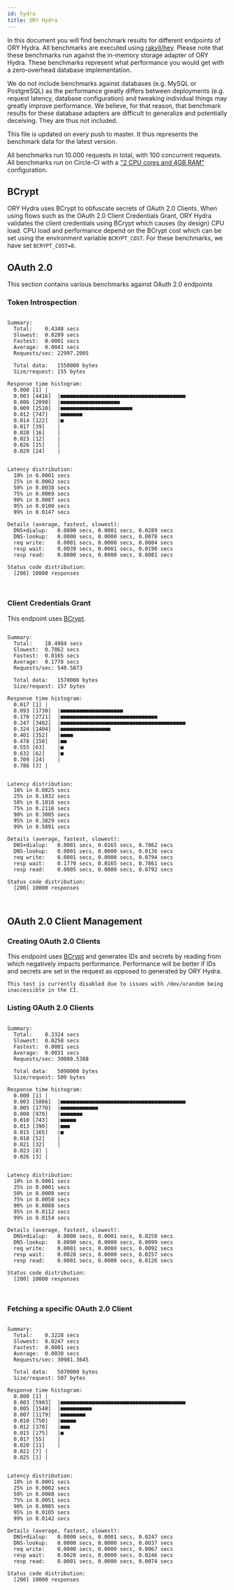 ```yaml
---
id: hydra
title: ORY Hydra
---
```


In this document you will find benchmark results for different endpoints of ORY Hydra. All benchmarks are executed
using [rakyll/hey](https://github.com/rakyll/hey). Please note that these benchmarks run against the in-memory storage
adapter of ORY Hydra. These benchmarks represent what performance you would get with a zero-overhead database implementation.

We do not include benchmarks against databases (e.g. MySQL or PostgreSQL) as the performance greatly differs between
deployments (e.g. request latency, database configuration) and tweaking individual things may greatly improve performance.
We believe, for that reason, that benchmark results for these database adapters are difficult to generalize and potentially
deceiving. They are thus not included.

This file is updated on every push to master. It thus represents the benchmark data for the latest version.

All benchmarks run 10.000 requests in total, with 100 concurrent requests. All benchmarks run on Circle-CI with a
["2 CPU cores and 4GB RAM"](https://support.circleci.com/hc/en-us/articles/360000489307-Why-do-my-tests-take-longer-to-run-on-CircleCI-than-locally-)
configuration.

## BCrypt

ORY Hydra uses BCrypt to obfuscate secrets of OAuth 2.0 Clients. When using flows such as the OAuth 2.0 Client Credentials
Grant, ORY Hydra validates the client credentials using BCrypt which causes (by design) CPU load. CPU load and performance
depend on the BCrypt cost which can be set using the environment variable `BCRYPT_COST`. For these benchmarks,
we have set `BCRYPT_COST=8`.

## OAuth 2.0

This section contains various benchmarks against OAuth 2.0 endpoints

### Token Introspection

```

Summary:
  Total:	0.4348 secs
  Slowest:	0.0289 secs
  Fastest:	0.0001 secs
  Average:	0.0041 secs
  Requests/sec:	22997.2005
  
  Total data:	1550000 bytes
  Size/request:	155 bytes

Response time histogram:
  0.000 [1]	|
  0.003 [4416]	|■■■■■■■■■■■■■■■■■■■■■■■■■■■■■■■■■■■■■■■■
  0.006 [2098]	|■■■■■■■■■■■■■■■■■■■
  0.009 [2510]	|■■■■■■■■■■■■■■■■■■■■■■■
  0.012 [747]	|■■■■■■■
  0.014 [122]	|■
  0.017 [39]	|
  0.020 [16]	|
  0.023 [12]	|
  0.026 [15]	|
  0.029 [24]	|


Latency distribution:
  10% in 0.0001 secs
  25% in 0.0002 secs
  50% in 0.0038 secs
  75% in 0.0069 secs
  90% in 0.0087 secs
  95% in 0.0100 secs
  99% in 0.0147 secs

Details (average, fastest, slowest):
  DNS+dialup:	0.0000 secs, 0.0001 secs, 0.0289 secs
  DNS-lookup:	0.0000 secs, 0.0000 secs, 0.0078 secs
  req write:	0.0001 secs, 0.0000 secs, 0.0084 secs
  resp wait:	0.0039 secs, 0.0001 secs, 0.0190 secs
  resp read:	0.0000 secs, 0.0000 secs, 0.0081 secs

Status code distribution:
  [200]	10000 responses



```

### Client Credentials Grant

This endpoint uses [BCrypt](#bcrypt).

```

Summary:
  Total:	18.4984 secs
  Slowest:	0.7862 secs
  Fastest:	0.0165 secs
  Average:	0.1778 secs
  Requests/sec:	540.5873
  
  Total data:	1570000 bytes
  Size/request:	157 bytes

Response time histogram:
  0.017 [1]	|
  0.093 [1730]	|■■■■■■■■■■■■■■■■■■■■
  0.170 [2721]	|■■■■■■■■■■■■■■■■■■■■■■■■■■■■■■■
  0.247 [3482]	|■■■■■■■■■■■■■■■■■■■■■■■■■■■■■■■■■■■■■■■■
  0.324 [1404]	|■■■■■■■■■■■■■■■■
  0.401 [352]	|■■■■
  0.478 [158]	|■■
  0.555 [63]	|■
  0.632 [62]	|■
  0.709 [24]	|
  0.786 [3]	|


Latency distribution:
  10% in 0.0825 secs
  25% in 0.1032 secs
  50% in 0.1816 secs
  75% in 0.2116 secs
  90% in 0.3005 secs
  95% in 0.3829 secs
  99% in 0.5091 secs

Details (average, fastest, slowest):
  DNS+dialup:	0.0001 secs, 0.0165 secs, 0.7862 secs
  DNS-lookup:	0.0001 secs, 0.0000 secs, 0.0136 secs
  req write:	0.0001 secs, 0.0000 secs, 0.0794 secs
  resp wait:	0.1770 secs, 0.0165 secs, 0.7861 secs
  resp read:	0.0005 secs, 0.0000 secs, 0.0792 secs

Status code distribution:
  [200]	10000 responses



```

## OAuth 2.0 Client Management

### Creating OAuth 2.0 Clients

This endpoint uses [BCrypt](#bcrypt) and generates IDs and secrets by reading from  which negatively impacts
performance. Performance will be better if IDs and secrets are set in the request as opposed to generated by ORY Hydra.

```
This test is currently disabled due to issues with /dev/urandom being inaccessible in the CI.
```

### Listing OAuth 2.0 Clients

```

Summary:
  Total:	0.3324 secs
  Slowest:	0.0258 secs
  Fastest:	0.0001 secs
  Average:	0.0031 secs
  Requests/sec:	30080.5388
  
  Total data:	5090000 bytes
  Size/request:	509 bytes

Response time histogram:
  0.000 [1]	|
  0.003 [5866]	|■■■■■■■■■■■■■■■■■■■■■■■■■■■■■■■■■■■■■■■■
  0.005 [1770]	|■■■■■■■■■■■■
  0.008 [970]	|■■■■■■■
  0.010 [743]	|■■■■■
  0.013 [390]	|■■■
  0.015 [165]	|■
  0.018 [52]	|
  0.021 [32]	|
  0.023 [8]	|
  0.026 [3]	|


Latency distribution:
  10% in 0.0001 secs
  25% in 0.0001 secs
  50% in 0.0008 secs
  75% in 0.0050 secs
  90% in 0.0088 secs
  95% in 0.0112 secs
  99% in 0.0154 secs

Details (average, fastest, slowest):
  DNS+dialup:	0.0000 secs, 0.0001 secs, 0.0258 secs
  DNS-lookup:	0.0000 secs, 0.0000 secs, 0.0099 secs
  req write:	0.0001 secs, 0.0000 secs, 0.0092 secs
  resp wait:	0.0028 secs, 0.0000 secs, 0.0257 secs
  resp read:	0.0001 secs, 0.0000 secs, 0.0126 secs

Status code distribution:
  [200]	10000 responses



```

### Fetching a specific OAuth 2.0 Client

```

Summary:
  Total:	0.3228 secs
  Slowest:	0.0247 secs
  Fastest:	0.0001 secs
  Average:	0.0030 secs
  Requests/sec:	30981.3645
  
  Total data:	5070000 bytes
  Size/request:	507 bytes

Response time histogram:
  0.000 [1]	|
  0.003 [5903]	|■■■■■■■■■■■■■■■■■■■■■■■■■■■■■■■■■■■■■■■■
  0.005 [1548]	|■■■■■■■■■■
  0.007 [1179]	|■■■■■■■■
  0.010 [750]	|■■■■■
  0.012 [370]	|■■■
  0.015 [175]	|■
  0.017 [55]	|
  0.020 [11]	|
  0.022 [7]	|
  0.025 [1]	|


Latency distribution:
  10% in 0.0001 secs
  25% in 0.0002 secs
  50% in 0.0008 secs
  75% in 0.0051 secs
  90% in 0.0085 secs
  95% in 0.0105 secs
  99% in 0.0142 secs

Details (average, fastest, slowest):
  DNS+dialup:	0.0000 secs, 0.0001 secs, 0.0247 secs
  DNS-lookup:	0.0000 secs, 0.0000 secs, 0.0037 secs
  req write:	0.0000 secs, 0.0000 secs, 0.0067 secs
  resp wait:	0.0028 secs, 0.0000 secs, 0.0246 secs
  resp read:	0.0001 secs, 0.0000 secs, 0.0074 secs

Status code distribution:
  [200]	10000 responses



```
